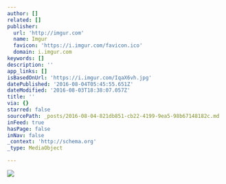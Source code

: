 ```yaml
---
author: []
related: []
publisher:
  url: 'http://imgur.com'
  name: Imgur
  favicon: 'https://i.imgur.com/favicon.ico'
  domain: i.imgur.com
keywords: []
description: ''
app_links: []
isBasedOnUrl: 'https://i.imgur.com/IqaX6vh.jpg'
datePublished: '2016-08-04T05:45:55.651Z'
dateModified: '2016-08-03T18:38:07.057Z'
title: ''
via: {}
starred: false
sourcePath: _posts/2016-08-04-821db851-cb22-4199-9ea5-98b67148182c.md
inFeed: true
hasPage: false
inNav: false
_context: 'http://schema.org'
_type: MediaObject

---
```

<article style=""><img src="http://imgur.com/IqaX6vh.jpg" /></article>
